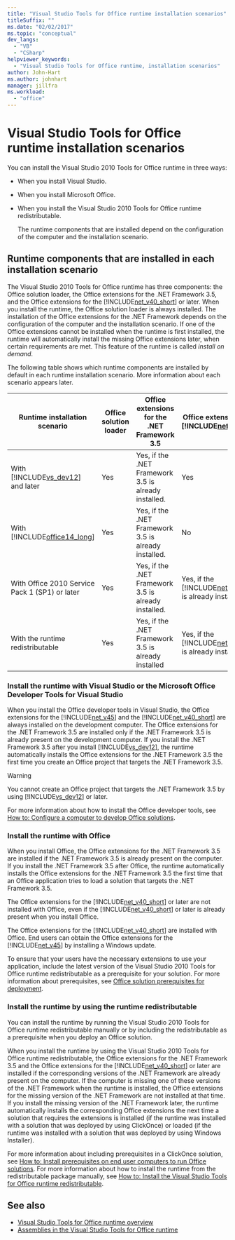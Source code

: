 ```yaml
---
title: "Visual Studio Tools for Office runtime installation scenarios"
titleSuffix: ""
ms.date: "02/02/2017"
ms.topic: "conceptual"
dev_langs:
  - "VB"
  - "CSharp"
helpviewer_keywords:
  - "Visual Studio Tools for Office runtime, installation scenarios"
author: John-Hart
ms.author: johnhart
manager: jillfra
ms.workload:
  - "office"
---
```

# Visual Studio Tools for Office runtime installation scenarios
  You can install the Visual Studio 2010 Tools for Office runtime in three ways:

- When you install Visual Studio.

- When you install Microsoft Office.

- When you install the Visual Studio 2010 Tools for Office runtime redistributable.

  The runtime components that are installed depend on the configuration of the computer and the installation scenario.

## Runtime components that are installed in each installation scenario
 The Visual Studio 2010 Tools for Office runtime has three components: the Office solution loader, the Office extensions for the .NET Framework 3.5, and the Office extensions for the [!INCLUDE[net_v40_short](../sharepoint/includes/net-v40-short-md.md)] or later. When you install the runtime, the Office solution loader is always installed. The installation of the Office extensions for the .NET Framework depends on the configuration of the computer and the installation scenario. If one of the Office extensions cannot be installed when the runtime is first installed, the runtime will automatically install the missing Office extensions later, when certain requirements are met. This feature of the runtime is called *install on demand*.

 The following table shows which runtime components are installed by default in each runtime installation scenario. More information about each scenario appears later.

|Runtime installation scenario|Office solution loader|Office extensions for the .NET Framework 3.5|Office extensions for the [!INCLUDE[net_v40_short](../sharepoint/includes/net-v40-short-md.md)]|Office extensions for the [!INCLUDE[net_v45](../vsto/includes/net-v45-md.md)]|
|-----------------------------------|----------------------------|--------------------------------------------------| - |---------------------------------------------------------------------------|
|With [!INCLUDE[vs_dev12](../vsto/includes/vs-dev12-md.md)] and later|Yes|Yes, if the .NET Framework 3.5 is already installed.|Yes|Yes|
|With [!INCLUDE[office14_long](../vsto/includes/office14-long-md.md)]|Yes|Yes, if the .NET Framework 3.5 is already installed.|No|No|
|With Office 2010 Service Pack 1 (SP1) or later|Yes|Yes, if the .NET Framework 3.5 is already installed.|Yes, if the [!INCLUDE[net_v40_short](../sharepoint/includes/net-v40-short-md.md)] is already installed.|No|
|With the runtime redistributable|Yes|Yes, if the .NET Framework 3.5 is already installed|Yes, if the [!INCLUDE[net_v40_short](../sharepoint/includes/net-v40-short-md.md)] is already installed.|Yes, if the [!INCLUDE[net_v45](../vsto/includes/net-v45-md.md)] is already installed.|

### Install the runtime with Visual Studio or the Microsoft Office Developer Tools for Visual Studio
 When you install the Office developer tools in Visual Studio, the Office extensions for the [!INCLUDE[net_v45](../vsto/includes/net-v45-md.md)] and the [!INCLUDE[net_v40_short](../sharepoint/includes/net-v40-short-md.md)] are always installed on the development computer. The Office extensions for the .NET Framework 3.5 are installed only if the .NET Framework 3.5 is already present on the development computer. If you install the .NET Framework 3.5 after you install [!INCLUDE[vs_dev12](../vsto/includes/vs-dev12-md.md)], the runtime automatically installs the Office extensions for the .NET Framework 3.5 the first time you create an Office project that targets the .NET Framework 3.5.

> [!WARNING]
> You cannot create an Office project that targets the .NET Framework 3.5 by using [!INCLUDE[vs_dev12](../vsto/includes/vs-dev12-md.md)] or later.

 For more information about how to install the Office developer tools, see [How to: Configure a computer to develop Office solutions](../vsto/how-to-configure-a-computer-to-develop-office-solutions.md).

### Install the runtime with Office
 When you install Office, the Office extensions for the .NET Framework 3.5 are installed if the .NET Framework 3.5 is already present on the computer. If you install the .NET Framework 3.5 after Office, the runtime automatically installs the Office extensions for the .NET Framework 3.5 the first time that an Office application tries to load a solution that targets the .NET Framework 3.5.

 The Office extensions for the [!INCLUDE[net_v40_short](../sharepoint/includes/net-v40-short-md.md)] or later are not installed with Office, even if the [!INCLUDE[net_v40_short](../sharepoint/includes/net-v40-short-md.md)] or later is already present when you install Office.

 The Office extensions for the [!INCLUDE[net_v40_short](../sharepoint/includes/net-v40-short-md.md)] are installed with Office. End users can obtain the Office extensions for the [!INCLUDE[net_v45](../vsto/includes/net-v45-md.md)] by installing a Windows update.

 To ensure that your users have the necessary extensions to use your application, include the latest version of the Visual Studio 2010 Tools for Office runtime redistributable as a prerequisite for your solution. For more information about prerequisites, see [Office solution prerequisites for deployment](https://msdn.microsoft.com/9f672809-43a3-40a1-9057-397ce3b5126e).

### Install the runtime by using the runtime redistributable
 You can install the runtime by running the Visual Studio 2010 Tools for Office runtime redistributable manually or by including the redistributable as a prerequisite when you deploy an Office solution.

 When you install the runtime by using the Visual Studio 2010 Tools for Office runtime redistributable, the Office extensions for the .NET Framework 3.5 and the Office extensions for the [!INCLUDE[net_v40_short](../sharepoint/includes/net-v40-short-md.md)] or later are installed if the corresponding versions of the .NET Framework are already present on the computer. If the computer is missing one of these versions of the .NET Framework when the runtime is installed, the Office extensions for the missing version of the .NET Framework are not installed at that time. If you install the missing version of the .NET Framework later, the runtime automatically installs the corresponding Office extensions the next time a solution that requires the extensions is installed (if the runtime was installed with a solution that was deployed by using ClickOnce) or loaded (if the runtime was installed with a solution that was deployed by using Windows Installer).

 For more information about including prerequisites in a ClickOnce solution, see [How to: Install prerequisites on end user computers to run Office solutions](https://msdn.microsoft.com/74dd2c52-838f-4abf-b2b4-4d7b0c2a0a98). For more information about how to install the runtime from the redistributable package manually, see [How to: Install the Visual Studio Tools for Office runtime redistributable](../vsto/how-to-install-the-visual-studio-tools-for-office-runtime-redistributable.md).

## See also
- [Visual Studio Tools for Office runtime overview](../vsto/visual-studio-tools-for-office-runtime-overview.md)
- [Assemblies in the Visual Studio Tools for Office runtime](../vsto/assemblies-in-the-visual-studio-tools-for-office-runtime.md)
